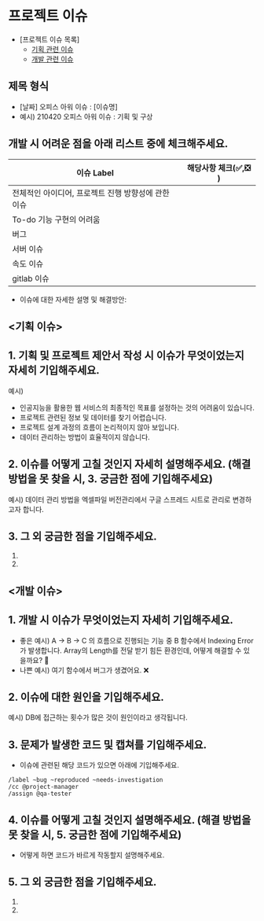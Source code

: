 # 프로젝트 이슈

- [프로젝트 이슈 목록]
    - [기획 관련 이슈](#기획-이슈)
    - [개발 관련 이슈](#개발-이슈)


## 제목 형식

- [날짜] 오피스 아워 이슈 : [이슈명]
- 예시) 210420 오피스 아워 이슈 : 기획 및 구상


## 개발 시 어려운 점을 아래 리스트 중에 체크해주세요.
| 이슈 Label| 해당사항 체크(✅,❎ ) |
| ------ | ------ |
| 전체적인 아이디어, 프로젝트 진행 방향성에 관한 이슈 |  |
| To-do 기능 구현의 어려움 |  |
| 버그 |  |
| 서버 이슈 |  |
| 속도 이슈 |  |
| gitlab 이슈 |  |

- 이슈에 대한 자세한 설명 및 해결방안:

## <기획 이슈>

## 1. 기획 및 프로젝트 제안서 작성 시 이슈가 무엇이었는지 자세히 기입해주세요.

예시)
- 인공지능을 활용한 웹 서비스의 최종적인 목표를 설정하는 것의 어려움이 있습니다.
- 프로젝트 관련된 정보 및 데이터를 찾기 어렵습니다.
- 프로젝트 설계 과정의 흐름이 논리적이지 않아 보입니다.
- 데이터 관리하는 방법이 효율적이지 않습니다.


## 2. 이슈를 어떻게 고칠 것인지 자세히 설명해주세요. (해결 방법을 못 찾을 시, 3. 궁금한 점에 기입해주세요)

예시) 데이터 관리 방법을 엑셀파일 버전관리에서 구글 스프레드 시트로 관리로 변경하고자 합니다.


## 3. 그 외 궁금한 점을 기입해주세요.

1. 
2.



## <개발 이슈>

## 1. 개발 시 이슈가 무엇이었는지 자세히 기입해주세요.

- 좋은 예시)  A → B → C 의 흐름으로 진행되는 기능 중 B 함수에서 Indexing Error가 발생합니다. Array의 Length를 전달 받기 힘든 환경인데, 어떻게 해결할 수 있을까요? 💯
- 나쁜 예시) 여기 함수에서 버그가 생겼어요. ❌


## 2. 이슈에 대한 원인을 기입해주세요.

예시) DB에 접근하는 횟수가 많은 것이 원인이라고 생각됩니다.


## 3. 문제가 발생한 코드 및 캡쳐를 기입해주세요.

- 이슈에 관련된 해당 코드가 있으면 아래에 기입해주세요.

```
/label ~bug ~reproduced ~needs-investigation
/cc @project-manager
/assign @qa-tester
```


## 4. 이슈를 어떻게 고칠 것인지 설명해주세요. (해결 방법을 못 찾을 시, 5. 궁금한 점에 기입해주세요)

- 어떻게 하면 코드가 바르게 작동할지 설명해주세요.


## 5. 그 외 궁금한 점을 기입해주세요.

1. 
2.

